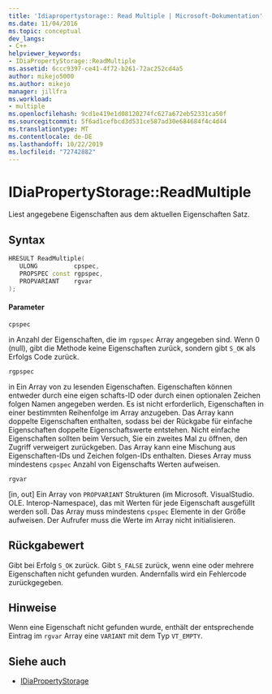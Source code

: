 ```yaml
---
title: 'Idiapropertystorage:: Read Multiple | Microsoft-Dokumentation'
ms.date: 11/04/2016
ms.topic: conceptual
dev_langs:
- C++
helpviewer_keywords:
- IDiaPropertyStorage::ReadMultiple
ms.assetid: 6ccc9397-ce41-4f72-b261-72ac252cd4a5
author: mikejo5000
ms.author: mikejo
manager: jillfra
ms.workload:
- multiple
ms.openlocfilehash: 9cd1e419e1d08120274fc627a672eb52331ca50f
ms.sourcegitcommit: 5f6ad1cefbcd3d531ce587ad30e684684f4c4d44
ms.translationtype: MT
ms.contentlocale: de-DE
ms.lasthandoff: 10/22/2019
ms.locfileid: "72742882"
---
```

# <a name="idiapropertystoragereadmultiple"></a>IDiaPropertyStorage::ReadMultiple
Liest angegebene Eigenschaften aus dem aktuellen Eigenschaften Satz.

## <a name="syntax"></a>Syntax

```C++
HRESULT ReadMultiple( 
   ULONG          cpspec,
   PROPSPEC const rgpspec,
   PROPVARIANT    rgvar
);
```

#### <a name="parameters"></a>Parameter
 `cpspec`

in Anzahl der Eigenschaften, die im `rgpspec` Array angegeben sind. Wenn 0 (null), gibt die Methode keine Eigenschaften zurück, sondern gibt `S_OK` als Erfolgs Code zurück.

 `rgpspec`

in Ein Array von zu lesenden Eigenschaften. Eigenschaften können entweder durch eine eigen schafts-ID oder durch einen optionalen Zeichen folgen Namen angegeben werden. Es ist nicht erforderlich, Eigenschaften in einer bestimmten Reihenfolge im Array anzugeben. Das Array kann doppelte Eigenschaften enthalten, sodass bei der Rückgabe für einfache Eigenschaften doppelte Eigenschaftswerte entstehen. Nicht einfache Eigenschaften sollten beim Versuch, Sie ein zweites Mal zu öffnen, den Zugriff verweigert zurückgeben. Das Array kann eine Mischung aus Eigenschaften-IDs und Zeichen folgen-IDs enthalten. Dieses Array muss mindestens `cpspec` Anzahl von Eigenschafts Werten aufweisen.

 `rgvar`

[in, out] Ein Array von `PROPVARIANT` Strukturen (im Microsoft. VisualStudio. OLE. Interop-Namespace), das mit Werten für jede Eigenschaft ausgefüllt werden soll. Das Array muss mindestens `cpspec` Elemente in der Größe aufweisen. Der Aufrufer muss die Werte im Array nicht initialisieren.

## <a name="return-value"></a>Rückgabewert
 Gibt bei Erfolg `S_OK` zurück. Gibt `S_FALSE` zurück, wenn eine oder mehrere Eigenschaften nicht gefunden wurden. Andernfalls wird ein Fehlercode zurückgegeben.

## <a name="remarks"></a>Hinweise
 Wenn eine Eigenschaft nicht gefunden wurde, enthält der entsprechende Eintrag im `rgvar` Array eine `VARIANT` mit dem Typ `VT_EMPTY`.

## <a name="see-also"></a>Siehe auch
- [IDiaPropertyStorage](../../debugger/debug-interface-access/idiapropertystorage.md)